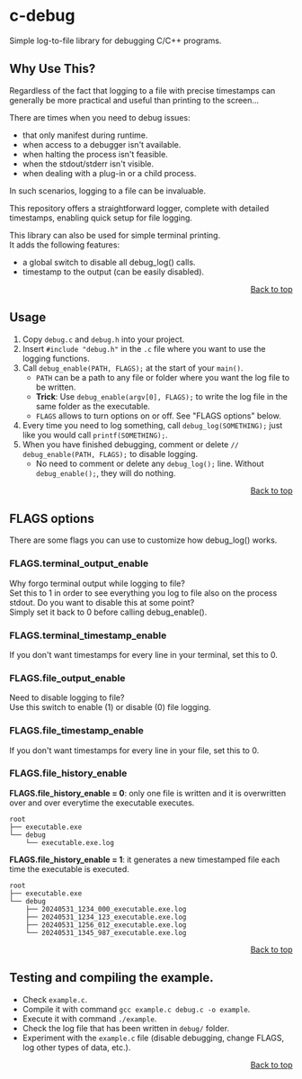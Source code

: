 # c-debug

Simple log-to-file library for debugging C/C++ programs.


## Why Use This?

Regardless of the fact that logging to a file with precise timestamps can generally be more practical and useful than printing to the screen...

There are times when you need to debug issues:
- that only manifest during runtime.
- when access to a debugger isn't available.
- when halting the process isn't feasible.
- when the stdout/stderr isn't visible.
- when dealing with a plug-in or a child process.

In such scenarios, logging to a file can be invaluable.

This repository offers a straightforward logger, complete with detailed timestamps, enabling quick setup for file logging.

This library can also be used for simple terminal printing.  
It adds the following features:
- a global switch to disable all debug_log() calls.
- timestamp to the output (can be easily disabled).

<div style="text-align: right;">
    <a href="#c-debug">Back to top</a>
</div>


## Usage

1. Copy `debug.c` and `debug.h` into your project.
2. Insert `#include "debug.h"` in the `.c` file where you want to use the logging functions.
3. Call `debug_enable(PATH, FLAGS);` at the start of your `main()`.  
    - `PATH` can be a path to any file or folder where you want the log file to be written.  
    - **Trick**: Use `debug_enable(argv[0], FLAGS);` to write the log file in the same folder as the executable.
    - `FLAGS` allows to turn options on or off. See "FLAGS options" below.
4. Every time you need to log something, call `debug_log(SOMETHING);` just like you would call `printf(SOMETHING);`.
5. When you have finished debugging, comment or delete `// debug_enable(PATH, FLAGS);` to disable logging.
    - No need to comment or delete any `debug_log();` line. Without `debug_enable();`, they will do nothing.

<div style="text-align: right;">
    <a href="#c-debug">Back to top</a>
</div>


## FLAGS options

There are some flags you can use to customize how debug_log() works.


### FLAGS.terminal_output_enable

Why forgo terminal output while logging to file?  
Set this to 1 in order to see everything you log to file also on the process stdout.
Do you want to disable this at some point?  
Simply set it back to 0 before calling debug_enable().


### FLAGS.terminal_timestamp_enable

If you don't want timestamps for every line in your terminal, set this to 0.


### FLAGS.file_output_enable

Need to disable logging to file?  
Use this switch to enable (1) or disable (0) file logging.


### FLAGS.file_timestamp_enable

If you don't want timestamps for every line in your file, set this to 0.


### FLAGS.file_history_enable

**FLAGS.file_history_enable = 0**: only one file is written and it is overwritten over and over everytime the executable executes.
```
root
├── executable.exe
└── debug
    └── executable.exe.log
```

**FLAGS.file_history_enable = 1**: it generates a new timestamped file each time the executable is executed. 
```
root
├── executable.exe
└── debug
    ├── 20240531_1234_000_executable.exe.log
    ├── 20240531_1234_123_executable.exe.log
    ├── 20240531_1256_012_executable.exe.log
    └── 20240531_1345_987_executable.exe.log
```

<div style="text-align: right;">
    <a href="#c-debug">Back to top</a>
</div>


## Testing and compiling the example.

- Check `example.c`.
- Compile it with command `gcc example.c debug.c -o example`.
- Execute it with command `./example`.
- Check the log file that has been written in `debug/` folder.
- Experiment with the `example.c` file (disable debugging, change FLAGS, log other types of data, etc.).

<div style="text-align: right;">
    <a href="#c-debug">Back to top</a>
</div>